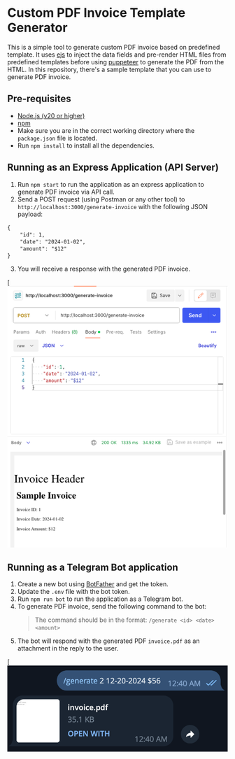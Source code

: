 # Custom PDF Invoice Template Generator
This is a simple tool to generate custom PDF invoice based on predefined template. It uses  [ejs](https://ejs.co/) to inject the data fields and pre-render HTML files from predefined templates before using [puppeteer](https://pptr.dev/api/puppeteer.pdfoptions) to generate the PDF from the HTML. In this repository, there's a sample template that you can use to generate PDF invoice.

## Pre-requisites
- [Node.js (v20 or higher)](https://nodejs.org/en/download/)
- [npm](https://www.npmjs.com/get-npm)
- Make sure you are in the correct working directory where the `package.json` file is located.
- Run `npm install` to install all the dependencies.

## Running as an Express Application (API Server) 
1. Run `npm start` to run the application as an express application to generate PDF invoice via API call. 
2. Send a POST request (using Postman or any other tool) to `http://localhost:3000/generate-invoice` with the following JSON payload:
```
{
    "id": 1,
    "date": "2024-01-02",
    "amount": "$12"
}
```
3. You will receive a response with the generated PDF invoice.

[![Sample Response](./images/postman.png)


## Running as a Telegram Bot application
1. Create a new bot using [BotFather](https://core.telegram.org/bots#6-botfather) and get the token.
2. Update the `.env` file with the bot token.
3. Run `npm run bot` to run the application as a Telegram bot.
4. To generate PDF invoice, send the following command to the bot:
   > The command should be in the format: `/generate <id> <date> <amount>`
5. The bot will respond with the generated PDF `invoice.pdf` as an attachment in the reply to the user.
  
[![Sample Response](./images/telegram.png)